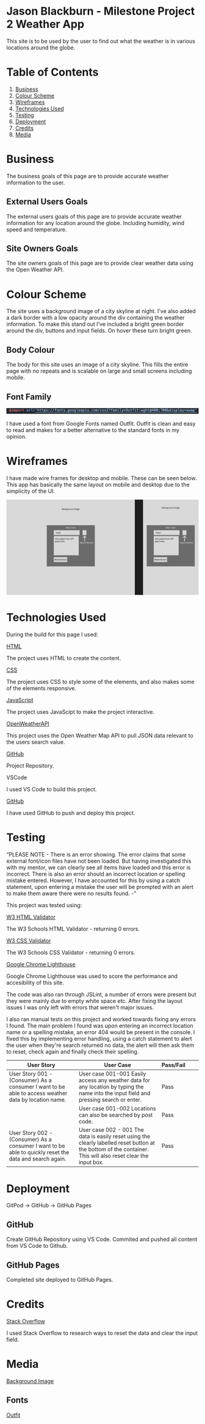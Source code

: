 # Jason Blackburn - Milestone Project 2 Weather App

This site is to be used by the user to find out what the weather is in various locations around the globe.

# Table of Contents

1. [Business](#business)
2. [Colour Scheme](#color-scheme)
3. [Wireframes](#wireframes)
4. [Technologies Used](#technologies-used)
5. [Testing](#testing)
6. [Deployment](#deployment)
7. [Credits](#credits)
8. [Media](#media)

# Business <a name="business"></a>

The business goals of this page are to provide accurate weather information to the user.

## External Users Goals

The external users goals of this page are to provide accurate weather information for any location around the globe. Including humidity, wind speed and temperature.

## Site Owners Goals

The site owners goals of this page are to provide clear weather data using the Open Weather API.

# Colour Scheme <a name="color-scheme"></a>

The site uses a background image of a city skyline at night. I've also added a dark border with a low opacity around the div containing the weather information. To make this stand out I've included a bright green border around the div, buttons and input fields. On hover these turn bright green.

## Body Colour

The body for this site uses an image of a city skyline. This fills the entire page with no repeats and is scalable on large and small screens including mobile.

## Font Family

![image](readMeImgs/Screenshot%202023-02-23%20at%2012.09.48.png)

I have used a font from Google Fonts named Outfit. Outfit is clean and easy to read and makes for a better alternative to the standard fonts in my opinion.

# Wireframes <a name="wireframes"></a>

I have made wire frames for desktop and mobile. These can be seen below. This app has basically the same layout on mobile and desktop due to the simplicity of the UI.

![image](<readMeImgs/milestoneProject2%20Desktop%20Wireframe%20(1).png>)

# Technologies Used <a name="technologies-used"></a>

During the build for this page I used:

[HTML](https://developer.mozilla.org/en-US/docs/Glossary/HTML5)

The project uses HTML to create the content.

[CSS](https://developer.mozilla.org/en-US/docs/Web/CSS)

The project uses CSS to style some of the elements, and also makes some of the elements responsive.

[JavaScript](https://developer.mozilla.org/en-US/docs/Web/JavaScript)

The project uses JavaScipt to make the project interactive.

[OpenWeatherAPI](https://openweathermap.org/)

This project uses the Open Weather Map API to pull JSON data relevant to the users search value.

[GitHub](https://github.com/)

Project Repository.

VSCode

I used VS Code to build this project.

[GitHub](https://github.com/JBlackburn94/weatherApp)

I have used GitHub to push and deploy this project.

# Testing <a name="testing"></a>

“PLEASE NOTE - There is an error showing. The error claims that some external font/icon files have not been loaded. But having investigated this with my mentor, we can clearly see all items have loaded and this error is incorrect. There is also an error should an incorrect location or spelling mistake entered. However, I have accounted for this by using a catch statement, upon entering a mistake the user will be prompted with an alert to make them aware there were no results found. -”

This project was tested using:

[W3 HTML Validator](https://validator.w3.org/)

The W3 Schools HTML Validator - returning 0 errors.

[W3 CSS Validator](https://jigsaw.w3.org/css-validator/)

The W3 Schools CSS Validator - returning 0 errors.

[Google Chrome Lighthouse](https://developer.chrome.com/docs/lighthouse/overview/)

Google Chrome Lighthouse was used to score the performance and accesibility of this site.

The code was also ran through JSLint, a number of errors were present but they were mainly due to empty white space etc. After fixing the layout issues I was only left with errors that weren't major issues.

I also ran manual tests on this project and worked towards fixing any errors I found. The main problem I found was upon entering an incorrect location name or a spelling mistake, an error 404 would be present in the console. I fixed this by implementing error handling, using a catch statement to alert the user when they're search returned no data, the alert will then ask them to reset, check again and finally check their spelling.

| User Story                                                                                              | User Case                                                                                                                                                      | Pass/Fail |     |     |
| ------------------------------------------------------------------------------------------------------- | -------------------------------------------------------------------------------------------------------------------------------------------------------------- | --------- | --- | --- |
| User Story 001 - (Consumer) As a consumer I want to be able to access weather data by location name.    | User case 001-001 Easily access any weather data for any location by typing the name into the input field and pressing search or enter.                        | Pass      |     |     |
|                                                                                                         | User case 001-002 Locations can also be searched by post code.                                                                                                 | Pass      |     |     |
| User Story 002 - (Consumer) As a consumer I want to be able to quickly reset the data and search again. | User case 002 - 001 The data is easily reset using the clearly labelled reset button at the bottom of the container. This will also reset clear the input box. | Pass      |     |     |

# Deployment <a name="deployment"></a>

GitPod -> GitHub -> GitHub Pages

## GitHub

Create GitHub Repository using VS Code. Commited and pushed all content from VS Code to Github.

## GitHub Pages

Completed site deployed to GitHub Pages.

# Credits <a name="credits"></a>

[Stack Overflow](https://stackoverflow.com/)

I used Stack Overflow to research ways to reset the data and clear the input field.

# Media <a name="media"></a>

[Background Image](https://unsplash.com/)

## Fonts

[Outfit](https://fonts.google.com/specimen/Outfit)
